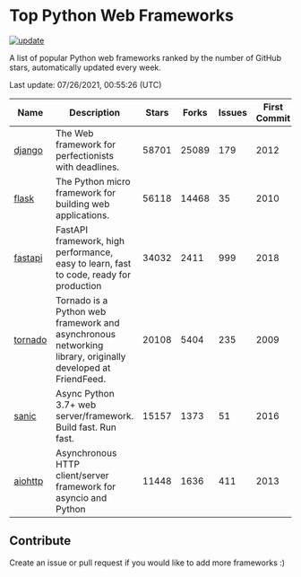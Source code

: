 # Top Python Web Frameworks

[![update](https://github.com/sunnysid3up/python-web-frameworks/actions/workflows/update.yml/badge.svg)](https://github.com/sunnysid3up/python-web-frameworks/actions/workflows/update.yml)

A list of popular Python web frameworks ranked by the number of GitHub stars, automatically updated every week.

Last update: 07/26/2021, 00:55:26 (UTC)

| Name          | Description          | Stars                     | Forks          | Issues               | First Commit        | Last Commit         |
|---------------|----------------------|---------------------------|----------------|----------------------|---------------------|---------------------|
| [django](https://github.com/django/django) | The Web framework for perfectionists with deadlines. | 58701 | 25089 | 179 | 2012 | 2021-07-25 |
| [flask](https://github.com/pallets/flask) | The Python micro framework for building web applications. | 56118 | 14468 | 35 | 2010 | 2021-07-25 |
| [fastapi](https://github.com/tiangolo/fastapi) | FastAPI framework, high performance, easy to learn, fast to code, ready for production | 34032 | 2411 | 999 | 2018 | 2021-07-26 |
| [tornado](https://github.com/tornadoweb/tornado) | Tornado is a Python web framework and asynchronous networking library, originally developed at FriendFeed. | 20108 | 5404 | 235 | 2009 | 2021-07-25 |
| [sanic](https://github.com/sanic-org/sanic) | Async Python 3.7+ web server/framework. Build fast. Run fast. | 15157 | 1373 | 51 | 2016 | 2021-07-25 |
| [aiohttp](https://github.com/aio-libs/aiohttp) | Asynchronous HTTP client/server framework for asyncio and Python | 11448 | 1636 | 411 | 2013 | 2021-07-25 |

## Contribute 

Create an issue or pull request if you would like to add more frameworks :)